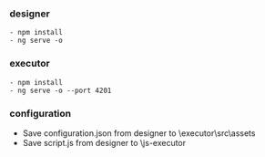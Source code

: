 ### designer
 	- npm install
	- ng serve -o
### executor
	- npm install
	- ng serve -o --port 4201

### configuration
- Save configuration.json from designer to \executor\src\assets
- Save script.js from designer to \js-executor
